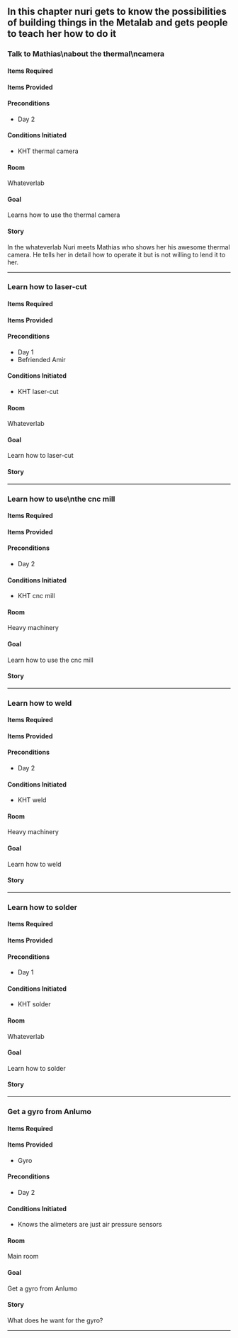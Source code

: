 ## In this chapter nuri gets to know the possibilities of building things in the Metalab and gets people to teach her how to do it

### Talk to Mathias\nabout the thermal\ncamera
#### Items Required

#### Items Provided

#### Preconditions
* Day 2

#### Conditions Initiated
* KHT thermal camera

#### Room
Whateverlab

#### Goal
Learns how to use the thermal camera

#### Story
In the whateverlab Nuri meets Mathias who shows her his awesome thermal camera. He tells her in detail how to operate it but is not willing to lend it to her.

------------------

### Learn how to laser-cut
#### Items Required

#### Items Provided

#### Preconditions
* Day 1
* Befriended Amir


#### Conditions Initiated
* KHT laser-cut

#### Room
Whateverlab

#### Goal
Learn how to laser-cut

#### Story

------------------

### Learn how to use\nthe cnc mill
#### Items Required

#### Items Provided

#### Preconditions
* Day 2

#### Conditions Initiated
* KHT cnc mill

#### Room
Heavy machinery

#### Goal
Learn how to use the cnc mill

#### Story

------------------

### Learn how to weld
#### Items Required

#### Items Provided

#### Preconditions
* Day 2

#### Conditions Initiated
* KHT weld

#### Room
Heavy machinery

#### Goal
Learn how to weld

#### Story

------------------

### Learn how to solder
#### Items Required

#### Items Provided

#### Preconditions
* Day 1

#### Conditions Initiated
* KHT solder

#### Room
Whateverlab

#### Goal
Learn how to solder

#### Story

------------------

### Get a gyro from Anlumo
#### Items Required

#### Items Provided
* Gyro

#### Preconditions
* Day 2

#### Conditions Initiated
* Knows the alimeters are just air pressure sensors

#### Room
Main room

#### Goal
Get a gyro from Anlumo

#### Story
What does he want for the gyro?

------------------
